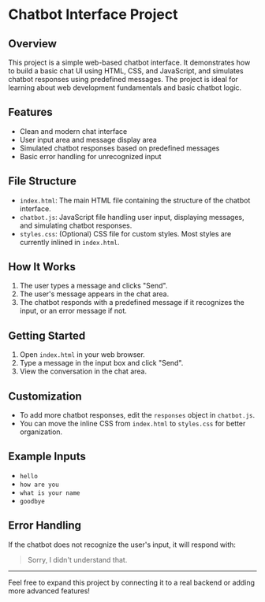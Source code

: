 # Chatbot Interface Project

## Overview
This project is a simple web-based chatbot interface. It demonstrates how to build a basic chat UI using HTML, CSS, and JavaScript, and simulates chatbot responses using predefined messages. The project is ideal for learning about web development fundamentals and basic chatbot logic.

## Features
- Clean and modern chat interface
- User input area and message display area
- Simulated chatbot responses based on predefined messages
- Basic error handling for unrecognized input

## File Structure
- `index.html`: The main HTML file containing the structure of the chatbot interface.
- `chatbot.js`: JavaScript file handling user input, displaying messages, and simulating chatbot responses.
- `styles.css`: (Optional) CSS file for custom styles. Most styles are currently inlined in `index.html`.

## How It Works
1. The user types a message and clicks "Send".
2. The user's message appears in the chat area.
3. The chatbot responds with a predefined message if it recognizes the input, or an error message if not.

## Getting Started
1. Open `index.html` in your web browser.
2. Type a message in the input box and click "Send".
3. View the conversation in the chat area.

## Customization
- To add more chatbot responses, edit the `responses` object in `chatbot.js`.
- You can move the inline CSS from `index.html` to `styles.css` for better organization.

## Example Inputs
- `hello`
- `how are you`
- `what is your name`
- `goodbye`

## Error Handling
If the chatbot does not recognize the user's input, it will respond with:
> Sorry, I didn't understand that.

---

Feel free to expand this project by connecting it to a real backend or adding more advanced features! 